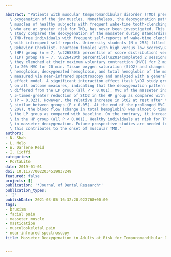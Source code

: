 ---
abstract: "Patients with muscular temporomandibular disorder (TMD) present with abnormal\
  \ oxygenation of the jaw muscles. Nonetheless, the deoxygenation pattern of jaw\
  \ muscles of healthy subjects with frequent wake-time tooth-clenching episodes,\
  \ who are at greater risk for TMD, has never been investigated. This case-control\
  \ study compared the deoxygenation of the masseter during standardized tasks between\
  \ TMD-free individuals with frequent self-reports of wake-time clenching and those\
  \ with infrequent self-reports. University students (N = 255) filled out the Oral\
  \ Behavior Checklist. Fourteen females with high versus low scores\u2014high parafunctional\
  \ (HP) group (n = 7, \u226580th percentile of score distribution) versus low parafunctional\
  \ (LP) group (n = 7, \u226420th percentile)\u2014completed 2 sessions during which\
  \ they clenched at their maximum voluntary contraction (MVC) for 2 min and at 10%\
  \ to 20% MVC for 20 min. Tissue oxygen saturation (StO2) and changes in oxygenated\
  \ hemoglobin, deoxygenated hemoglobin, and total hemoglobin of the masseter were\
  \ measured via near-infrared spectroscopy and analyzed with a generalized mixed\
  \ effect model. A significant interaction effect (task \xD7 study group) was found\
  \ on all outcome measures, indicating that the deoxygenation pattern of the HP group\
  \ differed from the LP group (all P < 0.001). MVC of the masseter induced an almost\
  \ 5-times-greater reduction of StO2 in the HP group as compared with the LP group\
  \ (P = 0.023). However, the relative increase in StO2 at rest after the MVC was\
  \ similar between groups (P > 0.05). At the end of the prolonged MVC task (10% to\
  \ 20%), the blood flow (change in total hemoglobin) was almost 6 times higher in\
  \ the LP group as compared with baseline. On the contrary, it increased minimally\
  \ in the HP group (all P < 0.001). Healthy individuals at risk for TMD have abnormalities\
  \ in masseter deoxygenation. Future prospective studies are needed to test whether\
  \ this contributes to the onset of muscular TMD."
authors:
- N. Shah
- L. Melo
- W. Darlene Reid
- I. Cioffi
categories:
- PortaLite
date: 2019-01-01
doi: 10.1177/0022034519837249
featured: false
projects: []
publication: '*Journal of Dental Research*'
publication_types:
- '2'
publishDate: 2021-03-05 16:32:20.927768+00:00
tags:
- bruxism
- facial pain
- masseter muscle
- mastication
- musculoskeletal pain
- near-infrared spectroscopy
title: Masseter Deoxygenation in Adults at Risk for Temporomandibular Disorders

---
